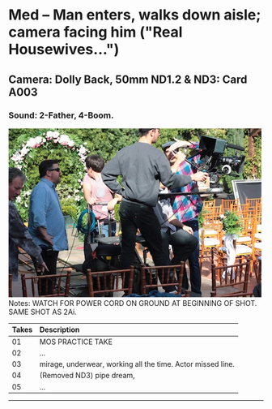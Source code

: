 # Med – Man enters, walks down aisle; camera facing him ("Real Housewives...")

## Camera: Dolly Back, 50mm ND1.2 & ND3: Card A003

### Sound: 2-Father, 4-Boom.

![GeneralPhoto][]
Notes: WATCH FOR POWER CORD ON GROUND AT BEGINNING OF SHOT. SAME SHOT AS 2Ai.

| Takes | Description |
|:---|:----|
| 01 | MOS PRACTICE TAKE |
| 02 | ... |
| 03 | mirage, underwear, working all the time. Actor missed line. |
| 04 | (Removed ND3) pipe dream,  |
| 05 | ... |

----


[GeneralPhoto]:  /images/2Bi.JPG